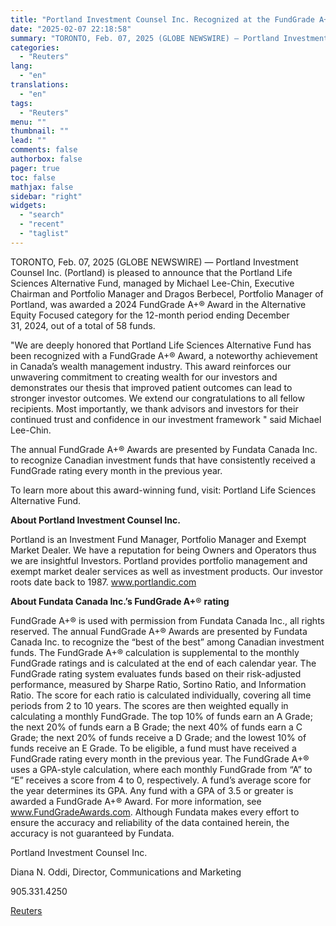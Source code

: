 ```yaml
---
title: "Portland Investment Counsel Inc. Recognized at the FundGrade A+® Awards"
date: "2025-02-07 22:18:58"
summary: "TORONTO, Feb. 07, 2025 (GLOBE NEWSWIRE) — Portland Investment Counsel Inc. (Portland) is pleased to announce that the Portland Life Sciences Alternative Fund, managed by Michael Lee-Chin, Executive Chairman and Portfolio Manager and Dragos Berbecel, Portfolio Manager of Portland, was awarded a 2024 FundGrade A+® Award in the Alternative Equity..."
categories:
  - "Reuters"
lang:
  - "en"
translations:
  - "en"
tags:
  - "Reuters"
menu: ""
thumbnail: ""
lead: ""
comments: false
authorbox: false
pager: true
toc: false
mathjax: false
sidebar: "right"
widgets:
  - "search"
  - "recent"
  - "taglist"
---
```


TORONTO, Feb. 07, 2025 (GLOBE NEWSWIRE) — Portland Investment Counsel Inc. (Portland) is pleased to announce that the Portland Life Sciences Alternative Fund, managed by Michael Lee-Chin, Executive Chairman and Portfolio Manager and Dragos Berbecel, Portfolio Manager of Portland, was awarded a 2024 FundGrade A+® Award in the Alternative Equity Focused category for the 12-month period ending December 31, 2024, out of a total of 58 funds.

"We are deeply honored that Portland Life Sciences Alternative Fund has been recognized with a FundGrade A+® Award, a noteworthy achievement in Canada’s wealth management industry. This award reinforces our unwavering commitment to creating wealth for our investors and demonstrates our thesis that improved patient outcomes can lead to stronger investor outcomes. We extend our congratulations to all fellow recipients. Most importantly, we thank advisors and investors for their continued trust and confidence in our investment framework " said Michael Lee-Chin.

The annual FundGrade A+® Awards are presented by Fundata Canada Inc. to recognize Canadian investment funds that have consistently received a FundGrade rating every month in the previous year.

To learn more about this award-winning fund, visit: Portland Life Sciences Alternative Fund.

**About Portland Investment Counsel Inc.**

Portland is an Investment Fund Manager, Portfolio Manager and Exempt Market Dealer. We have a reputation for being Owners and Operators thus we are insightful Investors. Portland provides portfolio management and exempt market dealer services as well as investment products. Our investor roots date back to 1987. www.portlandic.com

**About Fundata Canada Inc.’s FundGrade A+**® **rating**

FundGrade A+® is used with permission from Fundata Canada Inc., all rights reserved. The annual FundGrade A+® Awards are presented by Fundata Canada Inc. to recognize the “best of the best” among Canadian investment funds. The FundGrade A+® calculation is supplemental to the monthly FundGrade ratings and is calculated at the end of each calendar year. The FundGrade rating system evaluates funds based on their risk-adjusted performance, measured by Sharpe Ratio, Sortino Ratio, and Information Ratio. The score for each ratio is calculated individually, covering all time periods from 2 to 10 years. The scores are then weighted equally in calculating a monthly FundGrade. The top 10% of funds earn an A Grade; the next 20% of funds earn a B Grade; the next 40% of funds earn a C Grade; the next 20% of funds receive a D Grade; and the lowest 10% of funds receive an E Grade. To be eligible, a fund must have received a FundGrade rating every month in the previous year. The FundGrade A+® uses a GPA-style calculation, where each monthly FundGrade from “A” to “E” receives a score from 4 to 0, respectively. A fund’s average score for the year determines its GPA. Any fund with a GPA of 3.5 or greater is awarded a FundGrade A+® Award. For more information, see www.FundGradeAwards.com. Although Fundata makes every effort to ensure the accuracy and reliability of the data contained herein, the accuracy is not guaranteed by Fundata.

Portland Investment Counsel Inc.

Diana N. Oddi, Director, Communications and Marketing

905.331.4250

[Reuters](https://www.tradingview.com/news/reuters.com,2025-02-07:newsml_GNX3BRkxm:0-portland-investment-counsel-inc-recognized-at-the-fundgrade-a-awards/)

